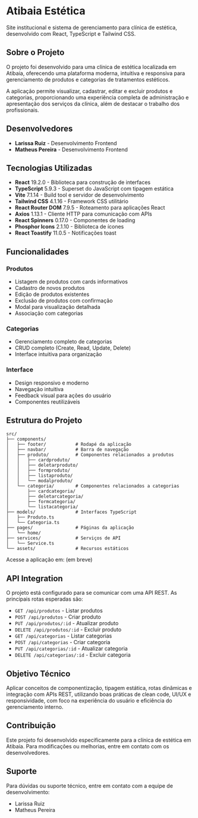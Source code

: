 # Atibaia Estética

Site institucional e sistema de gerenciamento para clínica de estética, desenvolvido com React, TypeScript e Tailwind CSS.

## Sobre o Projeto

O projeto foi desenvolvido para uma clínica de estética localizada em Atibaia, oferecendo uma plataforma moderna, intuitiva e responsiva para gerenciamento de produtos e categorias de tratamentos estéticos.

A aplicação permite visualizar, cadastrar, editar e excluir produtos e categorias, proporcionando uma experiência completa de administração e apresentação dos serviços da clínica, além de destacar o trabalho dos profissionais.

## Desenvolvedores

- **Larissa Ruiz** - Desenvolvimento Frontend
- **Matheus Pereira** - Desenvolvimento Frontend

## Tecnologias Utilizadas

- **React** 19.2.0 - Biblioteca para construção de interfaces
- **TypeScript** 5.9.3 - Superset do JavaScript com tipagem estática
- **Vite** 7.1.14 - Build tool e servidor de desenvolvimento
- **Tailwind CSS** 4.1.16 - Framework CSS utilitário
- **React Router DOM** 7.9.5 - Roteamento para aplicações React
- **Axios** 1.13.1 - Cliente HTTP para comunicação com APIs
- **React Spinners** 0.17.0 - Componentes de loading
- **Phosphor Icons** 2.1.10 - Biblioteca de ícones
- **React Toastify** 11.0.5 - Notificações toast

## Funcionalidades

### Produtos
- Listagem de produtos com cards informativos
- Cadastro de novos produtos
- Edição de produtos existentes
- Exclusão de produtos com confirmação
- Modal para visualização detalhada
- Associação com categorias

### Categorias
- Gerenciamento completo de categorias
- CRUD completo (Create, Read, Update, Delete)
- Interface intuitiva para organização

### Interface
- Design responsivo e moderno
- Navegação intuitiva
- Feedback visual para ações do usuário
- Componentes reutilizáveis

## Estrutura do Projeto

```
src/
├── components/
│   ├── footer/           # Rodapé da aplicação
│   ├── navbar/           # Barra de navegação
│   ├── produto/          # Componentes relacionados a produtos
│   │   ├── cardproduto/
│   │   ├── deletarproduto/
│   │   ├── formproduto/
│   │   ├── listaproduto/
│   │   └── modalproduto/
│   └── categoria/        # Componentes relacionados a categorias
│       ├── cardcategoria/
│       ├── deletarcategoria/
│       ├── formcategoria/
│       └── listacategoria/
├── models/               # Interfaces TypeScript
│   ├── Produto.ts
│   └── Categoria.ts
├── pages/                # Páginas da aplicação
│   └── home/
├── services/             # Serviços de API
│   └── Service.ts
└── assets/               # Recursos estáticos
```

Acesse a aplicação em: 
(em breve)

## API Integration

O projeto está configurado para se comunicar com uma API REST. As principais rotas esperadas são:

- `GET /api/produtos` - Listar produtos
- `POST /api/produtos` - Criar produto
- `PUT /api/produtos/:id` - Atualizar produto
- `DELETE /api/produtos/:id` - Excluir produto
- `GET /api/categorias` - Listar categorias
- `POST /api/categorias` - Criar categoria
- `PUT /api/categorias/:id` - Atualizar categoria
- `DELETE /api/categorias/:id` - Excluir categoria

## Objetivo Técnico 

Aplicar conceitos de componentização, tipagem estática, rotas dinâmicas e integração com APIs REST, utilizando boas práticas de clean code, UI/UX e responsividade, com foco na experiência do usuário e eficiência do gerenciamento interno.

## Contribuição 

Este projeto foi desenvolvido especificamente para a clínica de estética em Atibaia. Para modificações ou melhorias, entre em contato com os desenvolvedores.

## Suporte

Para dúvidas ou suporte técnico, entre em contato com a equipe de desenvolvimento:
- Larissa Ruiz
- Matheus Pereira
